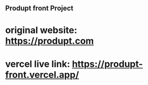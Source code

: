 ## Produpt front Project

# original website: https://produpt.com

# vercel live link: https://produpt-front.vercel.app/
